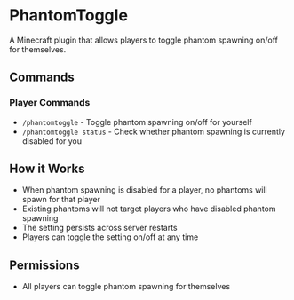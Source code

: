 # PhantomToggle

A Minecraft plugin that allows players to toggle phantom spawning on/off for themselves.

## Commands

### Player Commands
- `/phantomtoggle` - Toggle phantom spawning on/off for yourself
- `/phantomtoggle status` - Check whether phantom spawning is currently disabled for you

## How it Works
- When phantom spawning is disabled for a player, no phantoms will spawn for that player
- Existing phantoms will not target players who have disabled phantom spawning
- The setting persists across server restarts
- Players can toggle the setting on/off at any time

## Permissions
- All players can toggle phantom spawning for themselves
